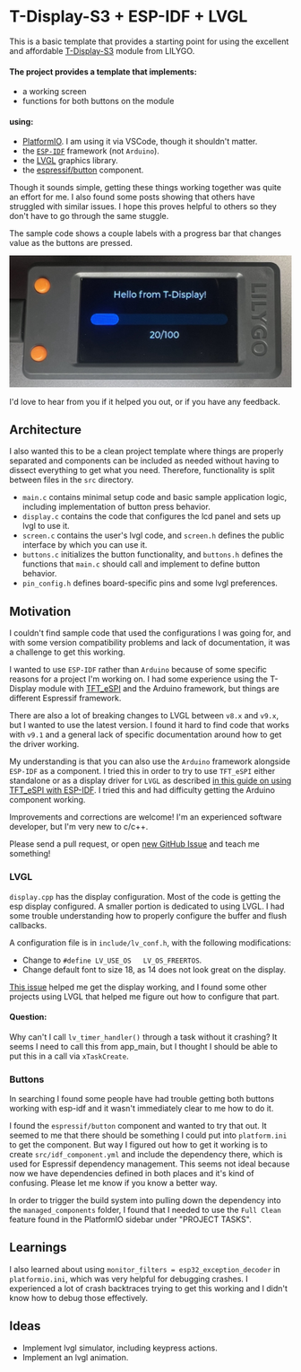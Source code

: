# T-Display-S3 + ESP-IDF + LVGL

This is a basic template that provides a starting point for using the excellent and affordable
[T-Display-S3](https://www.lilygo.cc/products/t-display-s3?variant=42351558590645) module from LILYGO.

#### The project provides a template that implements:
- a working screen
- functions for both buttons on the module

#### using:

- [PlatformIO](https://platformio.org). I am using it via VSCode, though it shouldn't matter.
- the [`ESP-IDF`](https://docs.espressif.com/projects/esp-idf/en/stable/esp32/index.html) framework (not `Arduino`).
- the [LVGL](https://lvgl.io) graphics library.
- the [espressif/button](https://components.espressif.com/components/espressif/button) component.

Though it sounds simple, getting these things working together was quite an effort for me.
I also found some posts showing that others have struggled with similar issues.
I hope this proves helpful to others so they don't have to go through the same stuggle.

The sample code shows a couple labels with a progress bar that changes value as the buttons are pressed.

![t-display-s3 demo with lvgl](t-display-s3-lvgl.jpeg)

I'd love to hear from you if it helped you out, or if you have any feedback.

## Architecture

I also wanted this to be a clean project template where things are properly separated and components can be included
as needed without having to dissect everything to get what you need. Therefore, functionality is split between files in the `src` directory.

- `main.c` contains minimal setup code and basic sample application logic, including implementation of button press behavior.
- `display.c` contains the code that configures the lcd panel and sets up lvgl to use it.
- `screen.c` contains the user's lvgl code, and `screen.h` defines the public interface by which you can use it.
- `buttons.c` initializes the button functionality, and `buttons.h` defines the functions that `main.c` should call and implement to define button behavior.
- `pin_config.h` defines board-specific pins and some lvgl preferences.

## Motivation

I couldn't find sample code that used the configurations I was going for, and with some version compatibility
problems and lack of documentation, it was a challenge to get this working.

I wanted to use `ESP-IDF` rather than `Arduino` because of some specific reasons for a project I'm working on.
I had some experience using the T-Display module with [TFT_eSPI](https://github.com/Bodmer/TFT_eSPI) and the Arduino framework,
but things are different Espressif framework.

There are also a lot of breaking changes to LVGL between `v8.x` and `v9.x`, but I wanted to use the latest version.
I found it hard to find code that works with `v9.1` and a general lack of specific documentation around how to get the driver working.

My understanding is that you can also use the `Arduino` framework alongside `ESP-IDF` as a component.
I tried this in order to try to use `TFT_eSPI` either standalone or as a display driver for `LVGL`
as described [in this guide on using TFT_eSPI with ESP-IDF](https://github.com/Bodmer/TFT_eSPI/blob/master/docs/ESP-IDF/Using%20ESP-IDF.txt).
I tried this and had difficulty getting the Arduino component working.

Improvements and corrections are welcome! I'm an experienced software developer, but I'm very new to c/c++.

Please send a pull request, or open [new GitHub Issue](../../issues/new) and teach me something!

### LVGL

`display.cpp` has the display configuration. Most of the code is getting the esp display configured.
A smaller portion is dedicated to using LVGL. I had some trouble understanding how to properly configure the buffer and flush callbacks.

A configuration file is in `include/lv_conf.h`, with the following modifications:
- Change to `#define LV_USE_OS   LV_OS_FREERTOS`.
- Change default font to size 18, as 14 does not look great on the display.

[This issue](https://github.com/Xinyuan-LilyGO/T-Display-S3/issues/103) helped me get the display working, and I found some other
projects using LVGL that helped me figure out how to configure that part.

#### Question:

Why can't I call `lv_timer_handler()` through a task without it crashing? It seems I need to call this from app_main, but I thought I
should be able to put this in a call via `xTaskCreate`.

### Buttons

In searching I found some people have had trouble getting both buttons working with esp-idf and it wasn't immediately clear to me how to do it.

I found the `espressif/button` component and wanted to try that out.
It seemed to me that there should be something I could put into `platform.ini` to get the component. But way I figured out how
to get it working is to create `src/idf_component.yml` and include the dependency there, which is used for Espressif dependency management.
This seems not ideal because now we have dependencies defined in both places and it's kind of confusing.
Please let me know if you know a better way.

In order to trigger the build system into pulling down the dependency into the `managed_components` folder, I found that I needed to
use the `Full Clean` feature found in the PlatformIO sidebar under "PROJECT TASKS".

## Learnings

I also learned about using `monitor_filters = esp32_exception_decoder` in `platformio.ini`, which was very helpful for debugging crashes.
I experienced a lot of crash backtraces trying to get this working and I didn't know how to debug those effectively.

## Ideas

- Implement lvgl simulator, including keypress actions.
- Implement an lvgl animation.
